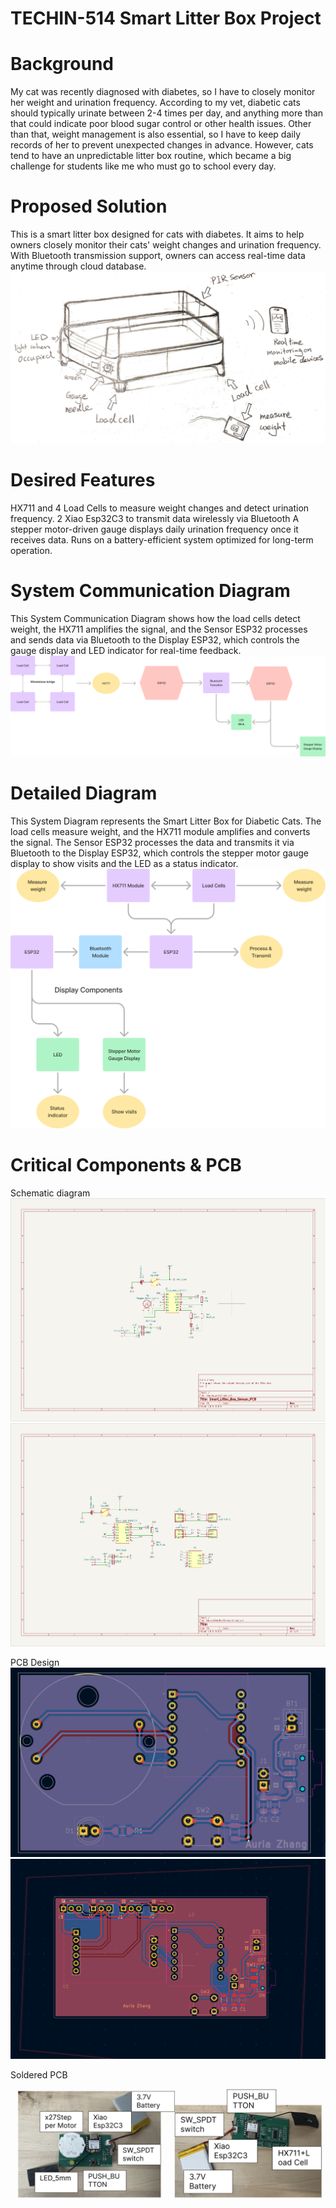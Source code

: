 # TECHIN-514 Smart Litter Box Project

# Background
My cat was recently diagnosed with diabetes, so I have to closely monitor her weight and urination frequency. According to my vet, diabetic cats should typically urinate between 2-4 times per day, and anything more than that could indicate poor blood sugar control or other health issues. Other than that, weight management is also essential, so I have to keep daily records of her to prevent unexpected changes in advance. However, cats tend to have an unpredictable litter box routine, which became a big challenge for students like me who must go to school every day. 

# Proposed Solution
This is a smart litter box designed for cats with diabetes. It aims to help owners closely monitor their cats' weight changes and urination frequency. With Bluetooth transmission support, owners can access real-time data anytime through cloud database.
![General Sketch](images/Sketch1.png)

# Desired Features
HX711 and 4 Load Cells to measure weight changes and detect urination frequency.
2 Xiao Esp32C3 to transmit data wirelessly via Bluetooth
A stepper motor-driven gauge displays daily urination frequency once it receives data.
Runs on a battery-efficient system optimized for long-term operation.

# System Communication Diagram
This System Communication Diagram shows how the load cells detect weight, the HX711 amplifies the signal, and the Sensor ESP32 processes and sends data via Bluetooth to the Display ESP32, which controls the gauge display and LED indicator for real-time feedback.
![General Sketch](images/Sketch5.png)

# Detailed Diagram
This System Diagram represents the Smart Litter Box for Diabetic Cats. The load cells measure weight, and the HX711 module amplifies and converts the signal. The Sensor ESP32 processes the data and transmits it via Bluetooth to the Display ESP32, which controls the stepper motor gauge display to show visits and the LED as a status indicator.
![General Sketch](images/Sketch4.png)

# Critical Components & PCB
Schematic diagram
![General Sketch](images/Display_PCB_Schematic.png)
![General Sketch](images/Sensor_PCB_Schematic.png)

PCB Design
![General Sketch](images/Display_PCB_Design.png)
![General Sketch](images/Sensor_PCB_Design.png)

Soldered PCB
![General Sketch](images/PCB.png)
